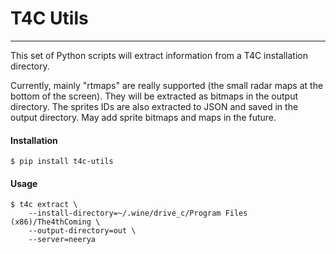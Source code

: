# T4C Utils
---

This set of Python scripts will extract information from a T4C installation
directory.

Currently, mainly "rtmaps" are really supported (the small radar maps at the
bottom of the screen). They will be extracted as bitmaps in the output
directory.
The sprites IDs are also extracted to JSON and saved in the output directory.
May add sprite bitmaps and maps in the future. 

#### Installation

    $ pip install t4c-utils
    
#### Usage
    $ t4c extract \
        --install-directory=~/.wine/drive_c/Program Files (x86)/The4thComing \
        --output-directory=out \
        --server=neerya
